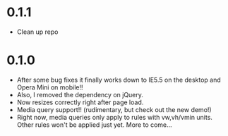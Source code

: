 # 0.1.1
- Clean up repo

# 0.1.0
- After some bug fixes it finally works down to IE5.5 on the desktop and Opera Mini on mobile!!
- Also, I removed the dependency on jQuery.
- Now resizes correctly right after page load.
- Media query support!! (rudimentary, but check out the new demo!)
- Right now, media queries only apply to rules with vw,vh/vmin units. Other rules won't be applied just yet. More to come...
